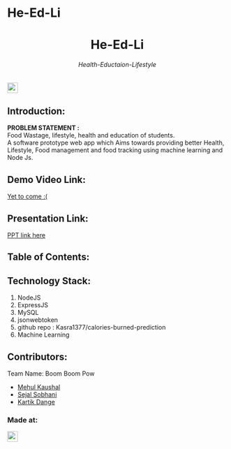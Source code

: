 # He-Ed-Li

<h1 align="center">He-Ed-Li</h1>
<h6 align="center">Health-Eductaion-Lifestyle</h6>
<p align="center">
</p>

<a href="https://hack36.com"> <img src="https://cutt.ly/BuiltAtHack36" height=24px> </a>


## Introduction:
  <b>PROBLEM STATEMENT :</b><br>
    Food Wastage, lifestyle, health and education of students.<br>
  A software prototype web app which Aims towards providing better Health, Lifestyle, Food management and food tracking using machine learning and Node Js.
  
## Demo Video Link:
  <a href="">Yet to come :(</a>
  
## Presentation Link:
  <a href="https://docs.google.com/presentation/d/1QSYyj56OpAC_aOh38Dn_XtelN_X7SMCuw2fSLKM43fo/edit?usp=sharing"> PPT link here </a>
  
  
## Table of Contents:

## Technology Stack:
  1) NodeJS
  2) ExpressJS
  3) MySQL
  4) jsonwebtoken
  5) github repo : Kasra1377/calories-burned-prediction
  6) Machine Learning
  

## Contributors:

Team Name: Boom Boom Pow

* [Mehul Kaushal](https://github.com/Destroyer4114)
* [Sejal Sobhani](https://github.com/sejal-sket)
* [Kartik Dange](https://github.com/kartik83789)


### Made at:
<a href="https://hack36.com"> <img src="https://cutt.ly/BuiltAtHack36" height=24px> </a>
